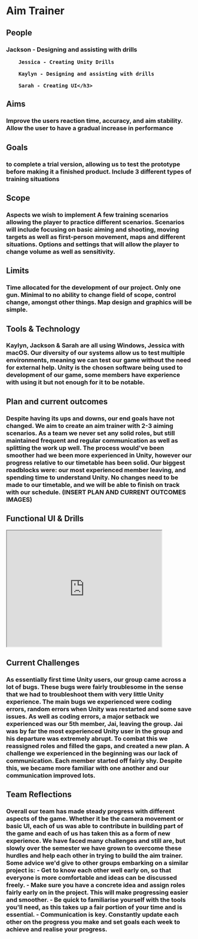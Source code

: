 <html>
<head>
<title>Aim Trainer</title>
</head>
<body>

<h1>Aim Trainer</h1>
  <h2>People</h2>
    <h3>Jackson - Designing and assisting with drills

        Jessica - Creating Unity Drills

        Kaylyn - Designing and assisting with drills

        Sarah - Creating UI</h3>
  
  <h2>Aims</h2>
    <h3> Improve the users reaction time, accuracy, and aim stability. Allow the user to have a gradual increase in performance</h3>
  <h2>Goals</h2>
    <h3>to complete a trial version, allowing us to test the prototype before making it a finished product. Include 3 different types of training situations</h3>
  <h2>Scope</h2>
    <h3>Aspects we wish to implement
    A few training scenarios allowing the player to practice different scenarios.
    Scenarios will include focusing on basic aiming and shooting, moving targets as well as first-person movement, maps and different situations.
    Options and settings that will allow the player to change volume as well as sensitivity.</h3>
  <h2>Limits</h2>
    <h3>Time allocated for the development of our project.
    Only one gun.
    Minimal to no ability to change field of scope, control change, amongst other things.
    Map design and graphics will be simple.</h3>
  
  <h2>Tools & Technology</h2>
    <h3>Kaylyn, Jackson & Sarah are all using Windows, Jessica with macOS.
    Our diversity of our systems allow us to test multiple environments, meaning we can test our game without the need for external help.
    Unity is the chosen software being used to development of our game, some members have experience with using it but not enough for it to be notable.</h3>
  
  <h2>Plan and current outcomes</h2>
    <h3>Despite having its ups and downs, our end goals have not changed. We aim to create an aim trainer with 2-3 aiming scenarios. 
        As a team we never set any solid roles, but still maintained frequent and regular communication as well as splitting the work up well. 
        The process would've been smoother had we been more experienced in Unity, however our progress relative to our timetable has been solid. 
        Our biggest roadblocks were: our most experienced member leaving, and spending time to understand Unity. 
        No changes need to be made to our timetable, and we will be able to finish on track with our schedule.
        (INSERT PLAN AND CURRENT OUTCOMES IMAGES)</h3>
  
  <h2>Functional UI & Drills</h2>
  <iframe width="420" height="315"
    src="https://youtu.be/ROfJiQkrOzo">
  </iframe>
  
  <h2>Current Challenges</h2>
    <h3>As essentially first time Unity users, our group came across a lot of bugs. 
        These bugs were fairly troublesome in the sense that we had to troubleshoot them with very little Unity experience.
        The main bugs we experienced were coding errors, random errors when Unity was restarted and some save issues.
        As well as coding errors, a major setback we experienced was our 5th member, Jai, leaving the group. 
        Jai was by far the most experienced Unity user in the group and his departure was extremely abrupt.
        To combat this we reassigned roles and filled the gaps, and created a new plan.
        A challenge we experienced in the beginning was our lack of communication. Each member started off fairly shy.
        Despite this, we became more familiar with one another and our communication improved lots.</h3>
  
  <h2>Team Reflections</h2>
    <h3>Overall our team has made steady progress with different aspects of the game. 
        Whether it be the camera movement or basic UI, each of us was able to contribute in building part of the game and each of us has taken this as a form of new experience. 
        We have faced many challenges and still are, but slowly over the semester we have grown to overcome these hurdles and help each other in trying to build the aim trainer. 
        Some advice we'd give to other groups embarking on a similar project is:
        - Get to know each other well early on, so that everyone is more comfortable and ideas can be discussed freely.
        - Make sure you have a concrete idea and assign roles fairly early on in the project. This will make progressing easier and smoother.
        - Be quick to familiarise yourself with the tools you'll need, as this takes up a fair portion of your time and is essential.
        - Communication is key. Constantly update each other on the progress you make and set goals each week to achieve and realise your progress.</h2>


</body>
</html>
